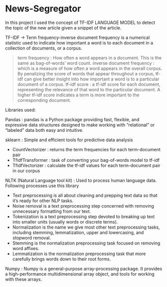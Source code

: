 # News-Segregator

In this project I used the concept of TF-IDF LANGUAGE MODEL to detect the topic of the new article given a snippet of the article. 

TF-IDF -> Term frequency-inverse document frequency is a numerical statistic used to indicate how important a word is to each document in a collection of documents, or a corpus.
  > term frequency : How often a word appears in a document. This is the same as bag-of-words’ word count.
  > inverse document frequency :  which is a measure of how often a word appears in the overall corpus. By penalizing the         score of words that appear throughout a corpus, tf-idf can give better insight into how important a word is to a               particular document of a corpus.
  > tf-idf score : a tf-idf score for each document, representing the relevance of that word to the particular document. A         higher tf-idf score indicates a term is more important to the corresponding document.
  
 Libraries used:
 
 Pandas : pandas is a Python package providing fast, flexible, and expressive data structures designed to make working with             “relational” or “labeled” data both easy and intuitive.
 
 sklearn : Simple and efficient tools for predictive data analysis
 * CountVectorizer : returns the term frequencies for each term-document pair
 * TfidfTransformer : task of converting your bag-of-words model to tf-idf
 * TfidfVectorizer : calculate the tf-idf values for each term-document pair in our corpus
 
 NLTK (Natural Language tool kit) : Used to process human language data. Following processes use this library
 * Text preprocessing is all about cleaning and prepping text data so that it’s ready for other NLP tasks.
 * Noise removal is a text preprocessing step concerned with removing unnecessary formatting from our text.
 * Tokenization is a text preprocessing step devoted to breaking up text into smaller units (usually words or discrete            terms).
 * Normalization is the name we give most other text preprocessing tasks, including stemming, lemmatization, upper and           lowercasing, and stopword removal.
 * Stemming is the normalization preprocessing task focused on removing word affixes.
 * Lemmatization is the normalization preprocessing task that more carefully brings words down to their root forms.
 
 Numpy : Numpy is a general-purpose array-processing package. It provides a high-performance multidimensional array object,             and tools for working with these arrays.
 
 
 
  

